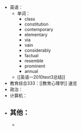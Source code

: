 - 英语：
	- 单词：
		- class
		- constitution
		- contemporary
		- elementary
		- via
		- vain
		- considerably
		- factual
		- resemble
		- prominent
		- annual
	- [[英语一2010text3总结]]
- 教育综合333：[[教育心理学]] 速览
- 政治：
- 计算机：
- 其他：
	-
	-